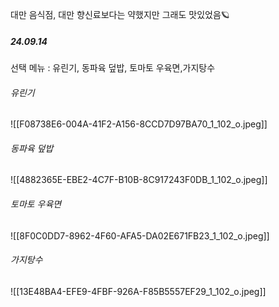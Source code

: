대만 음식점, 대만 향신료보다는 약했지만 그래도 맛있었음🪐
##### 24.09.14
선택 메뉴 : 유린기, 동파육 덮밥, 토마토 우육면,가지탕수

###### 유린기
![[F08738E6-004A-41F2-A156-8CCD7D97BA70_1_102_o.jpeg]]
###### 동파육 덮밥
![[4882365E-EBE2-4C7F-B10B-8C917243F0DB_1_102_o.jpeg]]
###### 토마토 우육면
![[8F0C0DD7-8962-4F60-AFA5-DA02E671FB23_1_102_o.jpeg]]
###### 가지탕수
![[13E48BA4-EFE9-4FBF-926A-F85B5557EF29_1_102_o.jpeg]]